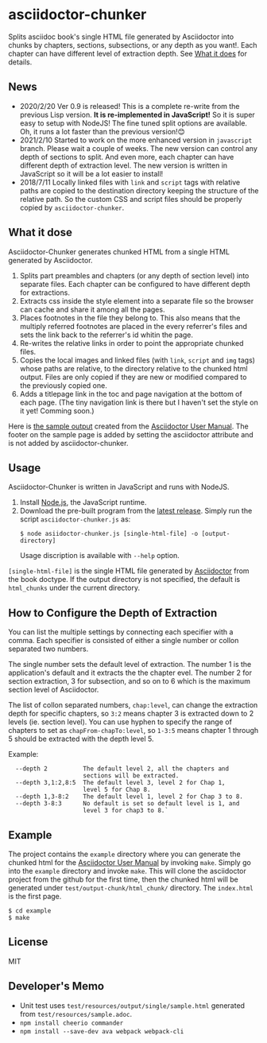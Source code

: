 # asciidoctor-chunker

Splits asciidoc book's single HTML file generated by Asciidoctor into chunks by chapters, sections, subsections, or any depth as you want!.  Each chapter can have different level of extraction depth.  See [What it does](#what-it-does) for details.

## News

- 2020/2/20  Ver 0.9 is released!  This is a complete re-write from the previous Lisp version.  **It is re-implemented in JavaScript!**  So it is super easy to setup with NodeJS!  The fine tuned split options are available.  Oh, it runs a lot faster than the previous version!😊
- 2021/2/10  Started to work on the more enhanced version in `javascript` branch.  Please wait a couple of weeks.  The new version can control any depth of sections to split.  And even more, each chapter can have different depth of extraction level.   The new version is written in JavaScript so it will be a lot easier to install!
- 2018/7/11  Locally linked files with `link` and `script` tags with relative paths are copied to the destination directory keeping the structure of the relative path.  So the custom CSS and script files should be properly copied by `asciidoctor-chunker`.

## What it dose

Asciidoctor-Chunker generates chunked HTML from a single HTML generated by Asciidoctor.

1. Splits part preambles and chapters (or any depth of section level) into separate files. Each chapter can be configured to have different depth for extractions.
1. Extracts css inside the style element into a separate file so the browser can cache and share it among all the pages.
1. Places footnotes in the file they belong to.  This also means that the multiply referred footnotes are placed in the every referrer's files and sets the link back to the referrer's id whitin the page.
1. Re-writes the relative links in order to point the appropriate chunked files.
1. Copies the local images and linked files (with `link`, `script` and `img` tags) whose paths are relative, to the directory relative to the chunked html output.  Files are only copied if they are new or modified compared to the previously copied one.
1. Adds a titlepage link in the toc and page navigation at the bottom of each page.  (The tiny navigation link is there but I haven't set the style on it yet!  Comming soon.)

Here is [the sample output](http://www.seinan-gu.ac.jp/~shito/asciidoctor/html_chunk/index.html) created from the [Asciidoctor User Manual](https://asciidoctor.org/docs/user-manual/).  The footer on the sample page is added by setting the asciidoctor attribute and is not added by asciidoctor-chunker.


## Usage

Asciidoctor-Chunker is written in JavaScript and runs with NodeJS.

1. Install [Node.js](https://nodejs.org/), the JavaScript runtime. 
1. Download the pre-built program from the [latest release](https://github.com/wshito/asciidoctor-chunker/releases/latest).  Simply run the script `asciidoctor-chunker.js` as:
    ```
    $ node asiidoctor-chunker.js [single-html-file] -o [output-directory]
    ```
   Usage discription is available with `--help` option.

`[single-html-file]` is the single HTML file generated by [Asciidoctor](https://asciidoctor.org) from the book doctype.  If the output directory is not specified, the default is `html_chunks` under the current directory.

## How to Configure the Depth of Extraction

You can list the multiple settings by connecting each specifier with a comma.  Each specifier is consisted of either a single number or collon separated two numbers.

The single number sets the default level of extraction.  The number 1 is the application's default and it extracts the the chapter evel.  The number 2 for section extraction, 3 for subsection, and so on to 6 which is the maximum section level of Asciidoctor.

The list of collon separated numbers, `chap:level`, can change the extraction depth for specific chapters, so `3:2` means chapter 3 is extracted down to 2 levels (ie. section level).  You can use hyphen to specify the range of chapters to set as `chapFrom-chapTo:level`, so `1-3:5` means chapter 1 through 5 should be extracted with the depth level 5.

Example:
```
  --depth 2          The default level 2, all the chapters and
                     sections will be extracted.
  --depth 3,1:2,8:5  The default level 3, level 2 for Chap 1,
                     level 5 for Chap 8.
  --depth 1,3-8:2    The default level 1, level 2 for Chap 3 to 8.
  --depth 3-8:3      No default is set so default level is 1, and
                     level 3 for chap3 to 8.`
```

## Example

The project contains the `example` directory where you can generate the chunked html for the [Asciidoctor User Manual](https://asciidoctor.org/docs/user-manual/) by invoking `make`.  Simply go into the `example` directory and invoke `make`.  This will clone the asciidoctor project from the github for the first time, then the chunked html will be generated under `test/output-chunk/html_chunk/` directory.  The `index.html` is the first page.

```
$ cd example
$ make
```

## License

MIT

## Developer's Memo

- Unit test uses `test/resources/output/single/sample.html` generated from `test/resources/sample.adoc`.
- `npm install cheerio commander`
- `npm install --save-dev ava webpack webpack-cli`
